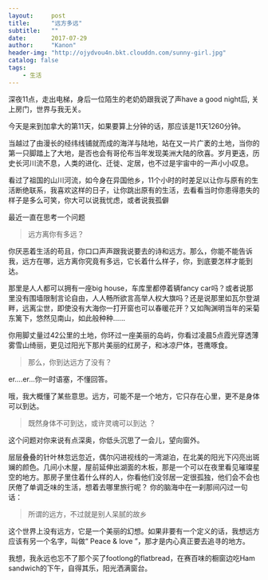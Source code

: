 ```yaml
---
layout:     post
title:      "远方多远"
subtitle:   ""
date:       2017-07-29
author:     "Kanon"
header-img: "http://ojydvou4n.bkt.clouddn.com/sunny-girl.jpg"
catalog: false
tags:
    - 生活
---
```


深夜11点，走出电梯，身后一位陌生的老奶奶跟我说了声have a good night后, 关上房门，世界与我无关。

今天是来到加拿大的第11天，如果要算上分钟的话，那应该是11天1260分钟。

当越过了由漫长的经纬线铺就而成的海洋与陆地，站在又一片广袤的土地，当你的第一只脚踏上了大地，是否也会有哥伦布当年发现美洲大陆的欣喜。岁月更迭，历史长河川流不息，人类的进化、迁徙、定居，也不过是宇宙中的一声小小叹息。

看过了祖国的山川河流，如今身在异国他乡，11个小时的时差足以让你与原有的生活断绝联系，我喜欢这样的日子，让你跳出原有的生活，去看看当时你患得患失的样子是多么可笑，你大可以说我忧虑，或者说我孤僻

最近一直在思考一个问题

> 远方离你有多远？

你厌恶着生活的苟且，你口口声声跟我说要去的诗和远方。那么，你能不能告诉我，远方在哪，远方离你究竟有多远，它长着什么样子，你，到底要怎样才能到达。

那里是人人都可以拥有一座big house，车库里都停着辆fancy car吗？或者说那里没有围墙限制言论自由，人人畅所欲言高举人权大旗吗？还是说那里如瓦尔登湖畔，远离尘世，即使没有大海你一打开窗也可以春暖花开？又如陶渊明当年的采菊东篱下，悠然见南山，如此般种种......

你用脚丈量过42公里的土地，你环过一座美丽的岛屿，你看过凌晨5点霞光穿透薄雾雪山绮丽，更见过阳光下那片美丽的红房子，和冰凉尸体，苍鹰啄食。

> 那么，你到达远方了没有？

er....er...你一时语塞，不懂回答。

哦，我大概懂了某些意思。远方，可能不是一个地方，它只存在心里，更不是身体可以到达。

> 既然身体不可到达，或许灵魂可以到达 ？

这个问题对你来说有点深奥，你低头沉思了一会儿，望向窗外。

层层叠叠的针叶林忽远忽近，偶尔闪进视线的一湾湖泊，在北美的阳光下闪亮出斑斓的颜色。几间小木屋，屋前延伸出湖面的木板，那是一个可以在夜里看见璀璨星空的地方。那房子里住着什么样的人，你看他们没邻居一定很孤独，他们会不会也厌倦了单调乏味的生活，想着去哪里旅行呢？
你的脑海中在一刹那间闪过一句话：

> 所谓的远方，不过就是别人呆腻的故乡

这个世界上没有远方，它是一个美丽的幻想。如果非要有一个定义的话，我想远方应该有另一个名字，叫做“ Peace & love ”，那才是内心真正要去追寻的地方。

我想，我永远也忘不了那个买了footlong的flatbread，在赛百味的橱窗边吃Ham sandwich的下午，自得其乐，阳光洒满窗台。


